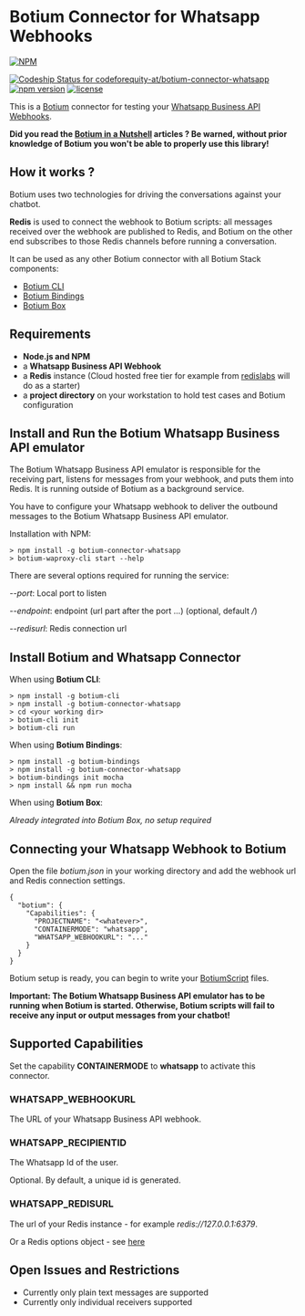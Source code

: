 # Botium Connector for Whatsapp Webhooks

[![NPM](https://nodei.co/npm/botium-connector-whatsapp.png?downloads=true&downloadRank=true&stars=true)](https://nodei.co/npm/botium-connector-whatsapp/)

[![Codeship Status for codeforequity-at/botium-connector-whatsapp](https://app.codeship.com/projects/3bfbdb70-cc38-0137-cfbb-56d5361bfa83/status?branch=master)](https://app.codeship.com/projects/368328)
[![npm version](https://badge.fury.io/js/botium-connector-whatsapp.svg)](https://badge.fury.io/js/botium-connector-whatsapp)
[![license](https://img.shields.io/github/license/mashape/apistatus.svg)]()

This is a [Botium](https://github.com/codeforequity-at/botium-core) connector for testing your [Whatsapp Business API Webhooks](https://developers.facebook.com/docs/whatsapp/api/webhooks).

__Did you read the [Botium in a Nutshell](https://medium.com/@floriantreml/botium-in-a-nutshell-part-1-overview-f8d0ceaf8fb4) articles ? Be warned, without prior knowledge of Botium you won't be able to properly use this library!__

## How it works ?
Botium uses two technologies for driving the conversations against your chatbot.


__Redis__ is used to connect the webhook to Botium scripts: all messages received over the webhook are published to Redis, and Botium on the other end subscribes to those Redis channels before running a conversation. 

It can be used as any other Botium connector with all Botium Stack components:
* [Botium CLI](https://github.com/codeforequity-at/botium-cli/)
* [Botium Bindings](https://github.com/codeforequity-at/botium-bindings/)
* [Botium Box](https://www.botium.at)

## Requirements

* __Node.js and NPM__
* a __Whatsapp Business API Webhook__
* a __Redis__ instance (Cloud hosted free tier for example from [redislabs](https://redislabs.com/) will do as a starter)
* a __project directory__ on your workstation to hold test cases and Botium configuration

## Install and Run the Botium Whatsapp Business API emulator

The Botium Whatsapp Business API emulator is responsible for the receiving part, listens for messages from your webhook, and puts them into Redis. It is running outside of Botium as a background service.

You have to configure your Whatsapp webhook to deliver the outbound messages to the Botium Whatsapp Business API emulator. 

Installation with NPM:

    > npm install -g botium-connector-whatsapp
    > botium-waproxy-cli start --help

There are several options required for running the service:

_--port_: Local port to listen

_--endpoint_: endpoint (url part after the port ...) (optional, default _/_)

_--redisurl_: Redis connection url

## Install Botium and Whatsapp Connector

When using __Botium CLI__:

```
> npm install -g botium-cli
> npm install -g botium-connector-whatsapp
> cd <your working dir>
> botium-cli init
> botium-cli run
```

When using __Botium Bindings__:

```
> npm install -g botium-bindings
> npm install -g botium-connector-whatsapp
> botium-bindings init mocha
> npm install && npm run mocha
```

When using __Botium Box__:

_Already integrated into Botium Box, no setup required_

## Connecting your Whatsapp Webhook to Botium

Open the file _botium.json_ in your working directory and add the webhook url and Redis connection settings.

```
{
  "botium": {
    "Capabilities": {
      "PROJECTNAME": "<whatever>",
      "CONTAINERMODE": "whatsapp",
      "WHATSAPP_WEBHOOKURL": "..."
    }
  }
}
```
Botium setup is ready, you can begin to write your [BotiumScript](https://github.com/codeforequity-at/botium-core/wiki/Botium-Scripting) files.

__Important: The Botium Whatsapp Business API emulator has to be running when Botium is started. Otherwise, Botium scripts will fail to receive any input or output messages from your chatbot!__

## Supported Capabilities

Set the capability __CONTAINERMODE__ to __whatsapp__ to activate this connector.

### WHATSAPP_WEBHOOKURL
The URL of your Whatsapp Business API webhook.

### WHATSAPP_RECIPIENTID
The Whatsapp Id of the user.

Optional. By default, a unique id is generated.

### WHATSAPP_REDISURL
The url of your Redis instance - for example _redis://127.0.0.1:6379_.

Or a Redis options object - see [here](https://github.com/luin/ioredis#connect-to-redis)

## Open Issues and Restrictions

* Currently only plain text messages are supported
* Currently only individual receivers supported
